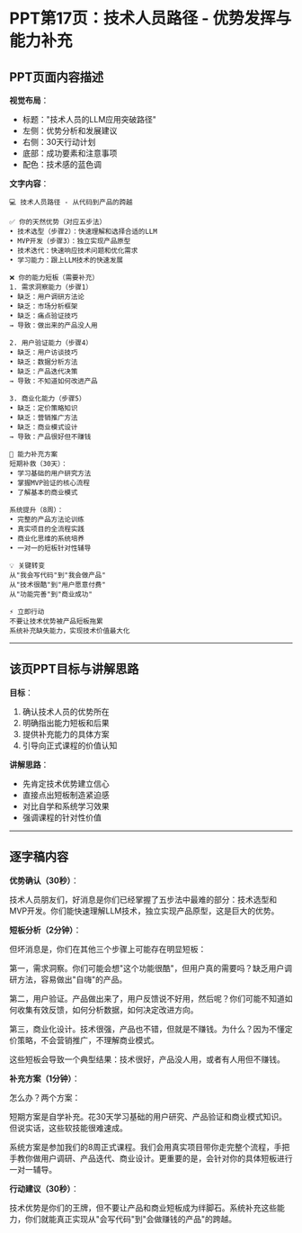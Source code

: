 # PPT第17页：技术人员路径 - 优势发挥与能力补充

## PPT页面内容描述

**视觉布局**：
- 标题："技术人员的LLM应用突破路径"
- 左侧：优势分析和发展建议
- 右侧：30天行动计划
- 底部：成功要素和注意事项
- 配色：技术感的蓝色调

**文字内容**：
```
💻 技术人员路径 - 从代码到产品的跨越

✅ 你的天然优势（对应五步法）
• 技术选型（步骤2）：快速理解和选择合适的LLM
• MVP开发（步骤3）：独立实现产品原型
• 技术迭代：快速响应技术问题和优化需求
• 学习能力：跟上LLM技术的快速发展

❌ 你的能力短板（需要补充）
1. 需求洞察能力（步骤1）
• 缺乏：用户调研方法论
• 缺乏：市场分析框架
• 缺乏：痛点验证技巧
→ 导致：做出来的产品没人用

2. 用户验证能力（步骤4）
• 缺乏：用户访谈技巧
• 缺乏：数据分析方法
• 缺乏：产品迭代决策
→ 导致：不知道如何改进产品

3. 商业化能力（步骤5）
• 缺乏：定价策略知识
• 缺乏：营销推广方法
• 缺乏：商业模式设计
→ 导致：产品很好但不赚钱

🎯 能力补充方案
短期补救（30天）：
• 学习基础的用户研究方法
• 掌握MVP验证的核心流程
• 了解基本的商业模式

系统提升（8周）：
• 完整的产品方法论训练
• 真实项目的全流程实践
• 商业化思维的系统培养
• 一对一的短板针对性辅导

💡 关键转变
从"我会写代码"到"我会做产品"
从"技术很酷"到"用户愿意付费"
从"功能完善"到"商业成功"

⚡ 立即行动
不要让技术优势被产品短板拖累
系统补充缺失能力，实现技术价值最大化
```

---

## 该页PPT目标与讲解思路

**目标**：
1. 确认技术人员的优势所在
2. 明确指出能力短板和后果
3. 提供补充能力的具体方案
4. 引导向正式课程的价值认知

**讲解思路**：
- 先肯定技术优势建立信心
- 直接点出短板制造紧迫感
- 对比自学和系统学习效果
- 强调课程的针对性价值

---

## 逐字稿内容

**优势确认（30秒）**：

技术人员朋友们，好消息是你们已经掌握了五步法中最难的部分：技术选型和MVP开发。你们能快速理解LLM技术，独立实现产品原型，这是巨大的优势。

**短板分析（2分钟）**：

但坏消息是，你们在其他三个步骤上可能存在明显短板：

第一，需求洞察。你们可能会想"这个功能很酷"，但用户真的需要吗？缺乏用户调研方法，容易做出"自嗨"的产品。

第二，用户验证。产品做出来了，用户反馈说不好用，然后呢？你们可能不知道如何收集有效反馈，如何分析数据，如何决定改进方向。

第三，商业化设计。技术很强，产品也不错，但就是不赚钱。为什么？因为不懂定价策略，不会营销推广，不理解商业模式。

这些短板会导致一个典型结果：技术很好，产品没人用，或者有人用但不赚钱。

**补充方案（1分钟）**：

怎么办？两个方案：

短期方案是自学补充。花30天学习基础的用户研究、产品验证和商业模式知识。但说实话，这些软技能很难速成。

系统方案是参加我们的8周正式课程。我们会用真实项目带你走完整个流程，手把手教你做用户调研、产品迭代、商业设计。更重要的是，会针对你的具体短板进行一对一辅导。

**行动建议（30秒）**：

技术优势是你们的王牌，但不要让产品和商业短板成为绊脚石。系统补充这些能力，你们就能真正实现从"会写代码"到"会做赚钱的产品"的跨越。 